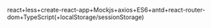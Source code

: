 react+less+create-react-app+Mockjs+axios+ES6+antd+react-router-dom+TypeScript(+localStorage/sessionStorage)